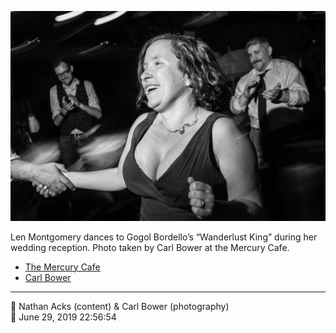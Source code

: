 ![Len Montgomery dances](assets/156515a72567e60550132230acd2d5df.webp)

Len Montgomery dances to Gogol Bordello’s “Wanderlust King” during her wedding reception. Photo taken by Carl Bower at the Mercury Cafe.

* [The Mercury Cafe](http://mercurycafe.com)
* [Carl Bower](https://carlbowerphotos.com)

- - - -

<span aria-hidden="true">👥</span> Nathan Acks (content) & Carl Bower (photography)  
<span aria-hidden="true">📅</span> June 29, 2019 22:56:54
